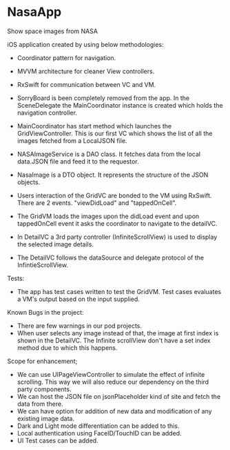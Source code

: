# NasaApp
Show space images from NASA

iOS application created by using below methodologies:

- Coordinator pattern for navigation.
- MVVM architecture for cleaner View controllers.
- RxSwift for communication between VC and VM.

- SorryBoard is been completely removed from the app. In the SceneDelegate the MainCoordinator instance is created which holds the navigation controller.
- MainCoordinator has start method which launches the GridViewController. This is our first VC which shows the list of all the images fetched from a LocalJSON file.
- NASAImageService is a DAO class. It fetches data from the local data.JSON file and feed it to the requestor.
- NasaImage is a DTO object. It represents the structure of the JSON objects.
- Users interaction of the GridVC are bonded to the VM using RxSwift. There are 2 events. "viewDidLoad" and "tappedOnCell".
- The GridVM loads the images upon the didLoad event and upon tappedOnCell event it asks the coordinator to navigate to the detailVC.
- In DetailVC a 3rd party controller (InfiniteScrollView) is used to display the selected image details.
- The DetailVC follows the dataSource and delegate protocol of the InfintieScrollView. 

Tests:
- The app has test cases written to test the GridVM. Test cases evaluates a VM's output based on the input supplied.

Known Bugs in the project:
- There are few warnings in our pod projects.
- When user selects any image instead of that, the image at first index is shown in the DetailVC. The Infinite scrollView don't have a set index method due to which this happens.

Scope for enhancement;
- We can use UIPageViewController to simulate the effect of infinite scrolling. This way we will also reduce our dependency on the third party components.
- We can host the JSON file on jsonPlaceholder kind of site and fetch the data from there. 
- We can have option for addition of new data and modification of any existing image data.
- Dark and Light mode differentiation can be added to this.
- Local authentication using FaceID/TouchID can be added.
- UI Test cases can be added.

